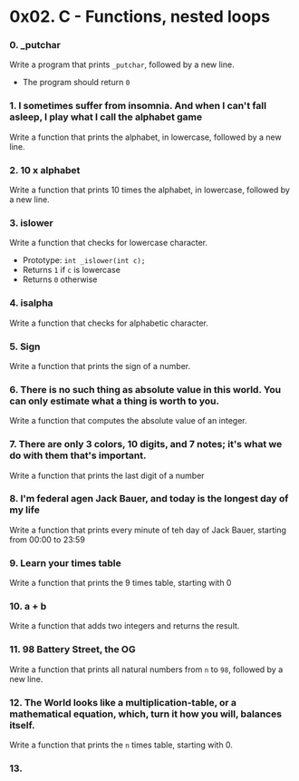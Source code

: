 # 0x02. C - Functions, nested loops
### 0. _putchar
Write a program that prints `_putchar`, followed by a new line. 
* The program should return `0`
### 1. I sometimes suffer from insomnia. And when I can't fall asleep, I play what I call the alphabet game
Write a function that prints the alphabet, in lowercase, followed by a new line. 
### 2. 10 x alphabet
Write a function that prints 10 times the alphabet, in lowercase, followed by a new line. 
### 3. islower
Write a function that checks for lowercase character. 
* Prototype: `int _islower(int c);`
* Returns `1` if `c` is lowercase
* Returns `0` otherwise
### 4. isalpha
Write a function that checks for alphabetic character. 
### 5. Sign
Write a function that prints the sign of a number. 
### 6. There is no such thing as absolute value in this world. You can only estimate what a thing is worth to you. 
Write a function that computes the absolute value of an integer. 
### 7. There are only 3 colors, 10 digits, and 7 notes; it's what we do with them that's important. 
Write a function that prints the last digit of a number
### 8. I'm federal agen Jack Bauer, and today is the longest day of my life
Write a function that prints every minute of teh day of Jack Bauer, starting from 00:00 to 23:59
### 9. Learn your times table
Write a function that prints the 9 times table, starting with 0
### 10. a + b
Write a function that adds two integers and returns the result. 
### 11. 98 Battery Street, the OG
Write a function that prints all natural numbers from `n` to `98`, followed by a new line. 
### 12. The World looks like a multiplication-table, or a mathematical equation, which, turn it how you will, balances itself. 
Write a function that prints the `n` times table, starting with 0. 
### 13. 